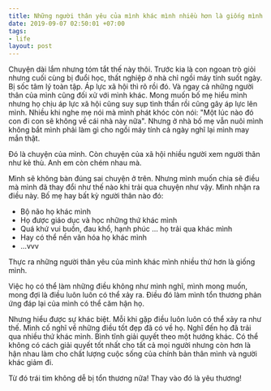 ```yaml
---
title: Những người thân yêu của mình khác mình nhiều hơn là giống mình
date: 2019-09-07 02:50:01 +07:00
tags:
- life
layout: post
---
```


Chuyện dài lắm nhưng tóm tắt thế này thôi. Trước kia là con ngoan trò giỏi nhưng cuối cùng bị đuổi học, thất nghiệp ở nhà chỉ ngồi máy tính suốt ngày. Bị sốc tâm lý toàn tập. Áp lực xã hội thì rõ rồi đó. Và ngay cả những người thân của mình cũng đối xử với mình khác. Mong muốn bố mẹ hiểu mình nhưng họ chịu áp lực xã hội cũng suy sụp tình thần rồi cũng gây áp lực lên mình. Nhiều khi nghe mẹ nói mà mình phát khóc còn nói: "Một lúc nào đó con đi con sẽ không về cái nhà này nữa". Nhưng ở nhà bố mẹ vẫn nuôi mình không bắt mình phải làm gì cho ngồi máy tính cả ngày nghĩ lại mình may mắn thật.

Đó là chuyện của mình. Còn chuyện của xã hội nhiều người xem người thân như kẻ thù. Anh em còn chém nhau mà.

Mình sẽ không bàn đúng sai chuyện ở trên. Nhưng mình muốn chia sẽ điều mà mình đã thay đổi như thế nào khi trải qua chuyện như vậy. Mình nhận ra điều này.
Bố mẹ hay bất kỳ người thân nào đó:
- Bộ não họ khác mình
- Họ được giáo dục và học những thứ khác mình
- Quá khứ vui buồn, đau khổ, hạnh phúc ... họ trải qua khác mình
- Hay có thể nền văn hóa họ khác mình
- ...vvv

Thực ra những người thân yêu của mình khác mình nhiều thứ hơn là giống mình.

Việc họ có thể làm những điều không như mình nghĩ, mình mong muốn, mong đợi là điều luôn luôn có thể xảy ra. Điều đó làm mình tổn thương phản ứng đáp lại của mình có thể căm hận họ.

Nhưng hiểu được sự khác biệt. Mỗi khi gặp điều luôn luôn có thể xảy ra như thế. Mình cố nghĩ về những điều tốt đẹp đã có về họ. Nghĩ đến họ đã trải qua nhiều thứ khác mình. Bình tĩnh giải quyết theo một hướng khác. Có thể không có cách giải quyết tốt nhất cho tất cả mọi người nhưng còn hơn là hận nhau làm cho chất lượng cuộc sống của chính bản thân mình và người khác giảm đi.

Từ đó trái tim không dễ bị tổn thương nữa! Thay vào đó là yêu thương!
